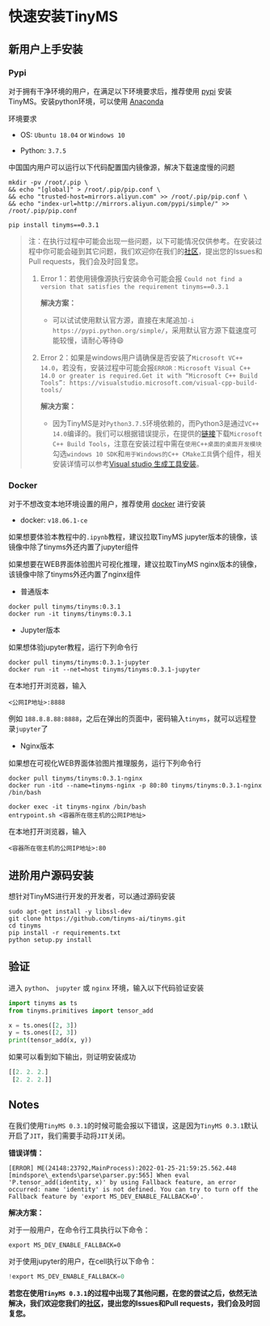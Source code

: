 # 快速安装TinyMS

## 新用户上手安装

### Pypi

对于拥有干净环境的用户，在满足以下环境要求后，推荐使用 [pypi](https://pypi.org/) 安装TinyMS。安装python环境，可以使用 [Anaconda](https://www.anaconda.com/products/individual#Downloads)

环境要求

- OS: `Ubuntu 18.04` or `Windows 10`

- Python: `3.7.5`

中国国内用户可以运行以下代码配置国内镜像源，解决下载速度慢的问题

```shell
mkdir -pv /root/.pip \
&& echo "[global]" > /root/.pip/pip.conf \
&& echo "trusted-host=mirrors.aliyun.com" >> /root/.pip/pip.conf \
&& echo "index-url=http://mirrors.aliyun.com/pypi/simple/" >> /root/.pip/pip.conf
```

```shell
pip install tinyms==0.3.1
```

> 注：在执行过程中可能会出现一些问题，以下可能情况仅供参考。在安装过程中你可能会碰到其它问题，我们欢迎你在我们的[社区](https://github.com/tinyms-ai/tinyms)，提出您的Issues和Pull requests，我们会及时回复您。
>
> 1. Error 1：若使用镜像源执行安装命令可能会报 `Could not find a version that satisfies the requirement tinyms==0.3.1`
>
>    **解决方案：**
>
>    - 可以试试使用默认官方源，直接在末尾追加`-i https://pypi.python.org/simple/`，采用默认官方源下载速度可能较慢，请耐心等待:smile:
>
> 2. Error 2：如果是windows用户请确保是否安装了`Microsoft VC++ 14.0`，若没有，安装过程中可能会报`ERROR：Microsoft Visual C++ 14.0 or greater is required.Get it with “Microsoft C++ Build  Tools”: https://visualstudio.microsoft.com/visual-cpp-build-tools/`
>
>    **解决方案：**
>
>    - 因为TinyMS是对`Python3.7.5`环境依赖的，而Python3是通过`VC++ 14.0`编译的。我们可以根据错误提示，在提供的[链接](https://visualstudio.microsoft.com/visual-cpp-build-tools/ )下载`Microsoft C++ Build Tools`，注意在安装过程中需在`使用C++桌面的桌面开发模块`勾选`windows 10 SDK`和`用于Windows的C++ CMake工具`俩个组件，相关安装详情可以参考[Visual studio 生成工具安装]( https://docs.microsoft.com/zh-cn/archive/blogs/c/visual-studio-%E7%94%9F%E6%88%90%E5%B7%A5%E5%85%B7%E4%BB%8B%E7%BB%8D)。

### Docker

对于不想改变本地环境设置的用户，推荐使用 [docker](https://www.docker.com/) 进行安装

- docker: `v18.06.1-ce`

如果想要体验本教程中的`.ipynb`教程，建议拉取TinyMS jupyter版本的镜像，该镜像中除了tinyms外还内置了jupyter组件

如果想要在WEB界面体验图片可视化推理，建议拉取TinyMS nginx版本的镜像，该镜像中除了tinyms外还内置了nginx组件

* 普通版本

```shell
docker pull tinyms/tinyms:0.3.1
docker run -it tinyms/tinyms:0.3.1
```

* Jupyter版本

如果想体验jupyter教程，运行下列命令行

```shell
docker pull tinyms/tinyms:0.3.1-jupyter
docker run -it --net=host tinyms/tinyms:0.3.1-jupyter
```

在本地打开浏览器，输入

```
<公网IP地址>:8888
```

例如 `188.8.8.88:8888`，之后在弹出的页面中，密码输入`tinyms`，就可以远程登录`jupyter`了

* Nginx版本

如果想在可视化WEB界面体验图片推理服务，运行下列命令行

```shell
docker pull tinyms/tinyms:0.3.1-nginx
docker run -itd --name=tinyms-nginx -p 80:80 tinyms/tinyms:0.3.1-nginx /bin/bash

docker exec -it tinyms-nginx /bin/bash
entrypoint.sh <容器所在宿主机的公网IP地址>
```

在本地打开浏览器，输入

```
<容器所在宿主机的公网IP地址>:80
```

## 进阶用户源码安装

想针对TinyMS进行开发的开发者，可以通过源码安装

```shell
sudo apt-get install -y libssl-dev
git clone https://github.com/tinyms-ai/tinyms.git
cd tinyms
pip install -r requirements.txt
python setup.py install
```

## 验证

进入 `python`、 `jupyter` 或 `nginx` 环境，输入以下代码验证安装

```python
import tinyms as ts
from tinyms.primitives import tensor_add

x = ts.ones([2, 3])
y = ts.ones([2, 3])
print(tensor_add(x, y))
```

如果可以看到如下输出，则证明安装成功

```python
[[2. 2. 2.]
 [2. 2. 2.]]
```

## Notes

在我们使用`TinyMS 0.3.1`的时候可能会报以下错误，这是因为`TinyMS 0.3.1`默认开启了`JIT`，我们需要手动将`JIT`关闭。

**错误详情：**

```
[ERROR] ME(24148:23792,MainProcess):2022-01-25-21:59:25.562.448 [mindspore\_extends\parse\parser.py:565] When eval 'P.tensor_add(identity, x)' by using Fallback feature, an error occurred: name 'identity' is not defined. You can try to turn off the Fallback feature by 'export MS_DEV_ENABLE_FALLBACK=0'.
```

**解决方案：**

对于一般用户，在命令行工具执行以下命令：

```shell
export MS_DEV_ENABLE_FALLBACK=0
```

对于使用jupyter的用户，在cell执行以下命令：

```python
!export MS_DEV_ENABLE_FALLBACK=0
```

**若您在使用`TinyMS 0.3.1`的过程中出现了其他问题，在您的尝试之后，依然无法解决，我们欢迎您我们的[社区](https://github.com/tinyms-ai/tinyms)，提出您的Issues和Pull requests，我们会及时回复您。**